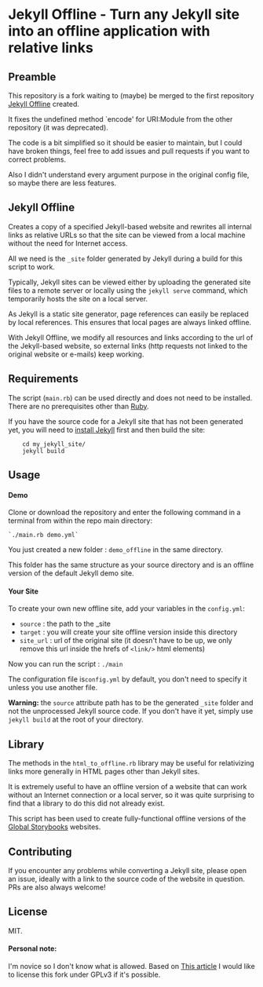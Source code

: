 # Jekyll Offline - Turn any Jekyll site into an offline application with relative links

## Preamble
This repository is a fork waiting to (maybe) be merged to the first repository [Jekyll Offline](https://dohliam.github.io/jekyll-offline) created.

It fixes the undefined method `encode' for URI:Module from the other repository (it was deprecated).

The code is a bit simplified so it should be easier to maintain, but I could have broken things, feel free to add issues and pull requests if you want to correct problems.

Also I didn't understand every argument purpose in the original config file, so maybe there are less features.

## Jekyll Offline
Creates a copy of a specified Jekyll-based website and rewrites all internal links as relative URLs so that the site can be viewed from a local machine without the need for Internet access.

All we need is the `_site` folder generated by Jekyll during a build for this script to work.

Typically, Jekyll sites can be viewed either by uploading the generated site files to a remote server or locally using the `jekyll serve` command, which temporarily hosts the site on a local server.

As Jekyll is a static site generator, page references can easily be replaced by local references. This ensures that local pages are always linked offline.

With Jekyll Offline, we modify all resources and links according to the url of the Jekyll-based website, so external links (http requests not linked to the original website or e-mails) keep working.

## Requirements

The script (`main.rb`) can be used directly and does not need to be installed. There are no prerequisites other than [Ruby](https://www.ruby-lang.org/).

If you have the source code for a Jekyll site that has not been generated yet, you will need to [install Jekyll](https://jekyllrb.com/) first and then build the site:

```
    cd my_jekyll_site/
    jekyll build
```


## Usage

#### Demo
Clone or download the repository and enter the following command in a terminal from within the repo main directory:

    `./main.rb demo.yml`

You just created a new folder : `demo_offline` in the same directory. 

This folder has the same structure as your source directory and is an offline version of the default Jekyll demo site. 

#### Your Site

To create your own new offline site, add your variables in the `config.yml`:
  - `source` : the path to the _site
  - `target` : you will create your site offline version inside this directory
  - `site_url` : url of the original site (it doesn't have to be up, we only remove this url inside the hrefs of `<link/>` html elements)

Now you can run the script :
    `./main`

The configuration file is`config.yml` by default, you don't need to specify it unless you use another file.

**Warning:** the `source` attribute path has to be the generated `_site` folder and not the unprocessed Jekyll source code.
If you don't have it yet, simply use `jekyll build` at the root of your directory.

## Library

The methods in the `html_to_offline.rb` library may be useful for relativizing links more generally in HTML pages other than Jekyll sites.

It is extremely useful to have an offline version of a website that can work without an Internet connection or a local server, so it was quite surprising to find that a library to do this did not already exist.

This script has been used to create fully-functional offline versions of the [Global Storybooks](https://globalstorybooks.net) websites.

## Contributing

If you encounter any problems while converting a Jekyll site, please open an issue, ideally with a link to the source code of the website in question. PRs are also always welcome!

## License

MIT.

#### Personal note:
I'm novice so I don't know what is allowed.
Based on [This article](https://www.gnu.org/philosophy/open-source-misses-the-point.en.html) I would like to license this fork under GPLv3 if it's possible.
